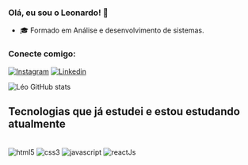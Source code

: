 ### Olá, eu sou o Leonardo! 🤙

- 🎓 Formado em Análise e desenvolvimento de sistemas.<br>

### Conecte comigo:
[![Instagram](https://img.shields.io/badge/Instagram-E4405F?style=for-the-badge&logo=instagram&logoColor=white)](https://www.instagram.com/eae_xleo/)
[![Linkedin](https://img.shields.io/badge/LinkedIn-0077B5?style=for-the-badge&logo=linkedin&logoColor=white)](https://www.linkedin.com/in/leonardo-de-paula777/)

![Léo GitHub stats](https://github-readme-stats.vercel.app/api?username=eaexLeo&show_icons=true&theme=gruvbox)

## Tecnologias que já estudei e estou estudando atualmente

<div  style="display: inline_block"><br>
    <img align="center" alt="html5" src="https://img.shields.io/badge/HTML5-E34F26?style=for-the-badge&logo=html5&logoColor=white">
    <img align="center" alt="css3" src="https://img.shields.io/badge/CSS3-1572B6?style=for-the-badge&logo=css3&logoColor=white">
    <img align="center" alt="javascript" src="https://img.shields.io/badge/JavaScript-F7DF1E?style=for-the-badge&logo=javascript&logoColor=black">
    <img align="center" alt="reactJs" src="https://img.shields.io/badge/React-20232A?style=for-the-badge&logo=react&logoColor=61DAFB">
    </div>
